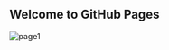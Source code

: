 ## Welcome to GitHub Pages

![page1](https://github.com/aiKSTlab/ThesisView.github.io/tree/master/img/page1.png)
